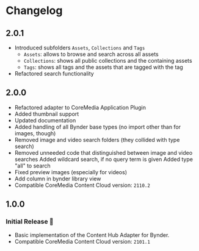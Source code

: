 Changelog
================================================================================
## 2.0.1

- Introduced subfolders `Assets`, `Collections` and `Tags`
  - `Assets`: allows to browse and search across all assets
  - `Collections`: shows all public collections and the containing assets
  - `Tags`: shows all tags and the assets that are tagged with the tag
- Refactored search functionality

## 2.0.0

- Refactored adapter to CoreMedia Application Plugin
- Added thumbnail support
- Updated documentation
- Added handling of all Bynder base types (no import other than for images, though)
- Removed image and video search folders (they collided with type search)
- Removed unneeded code that distinguished between image and video searches
  Added wildcard search, if no query term is given
  Added type "all" to search
- Fixed preview images (especially for videos)
- Add column in bynder library view
- Compatible CoreMedia Content Cloud version: `2110.2`

## 1.0.0

### Initial Release 🥳

- Basic implementation of the Content Hub Adapter for Bynder.
- Compatible CoreMedia Content Cloud version: `2101.1`
